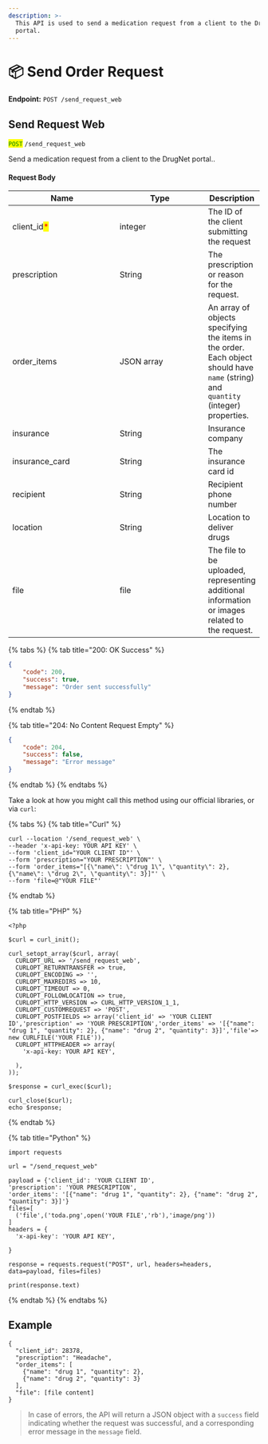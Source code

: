 ```yaml
---
description: >-
  This API is used to send a medication request from a client to the DrugNet
  portal.
---
```


# 📦 Send Order Request

**Endpoint:** `POST /send_request_web`



## Send Request Web

<mark style="color:green;">`POST`</mark> `/send_request_web`

&#x20;Send a medication request from a client to the DrugNet portal..

#### Request Body

<table><thead><tr><th width="223">Name</th><th width="192">Type</th><th>Description</th></tr></thead><tbody><tr><td>client_id<mark style="color:red;">*</mark></td><td>integer</td><td>The ID of the client submitting the request</td></tr><tr><td>prescription</td><td>String</td><td>The prescription or reason for the request.</td></tr><tr><td>order_items</td><td>JSON array</td><td>An array of objects specifying the items in the order. Each object should have <code>name</code> (string) and <code>quantity</code> (integer) properties.</td></tr><tr><td>insurance</td><td>String</td><td>Insurance company</td></tr><tr><td>insurance_card</td><td>String</td><td>The insurance card id</td></tr><tr><td>recipient</td><td>String</td><td>Recipient phone number</td></tr><tr><td>location</td><td>String</td><td>Location to deliver drugs</td></tr><tr><td>file</td><td>file </td><td>The file to be uploaded, representing additional information or images related to the request.</td></tr></tbody></table>

{% tabs %}
{% tab title="200: OK Success" %}
```json
{
    "code": 200,
    "success": true,
    "message": "Order sent successfully"
}

```
{% endtab %}

{% tab title="204: No Content Request Empty" %}
```json
{
    "code": 204,
    "success": false,
    "message": "Error message"
}
```
{% endtab %}
{% endtabs %}



Take a look at how you might call this method using our official libraries, or via `curl`:

{% tabs %}
{% tab title="Curl" %}
```
curl --location '/send_request_web' \
--header 'x-api-key: YOUR API KEY' \
--form 'client_id="YOUR CLIENT ID"' \
--form 'prescription="YOUR PRESCRIPTION"' \
--form 'order_items="[{\"name\": \"drug 1\", \"quantity\": 2}, {\"name\": \"drug 2\", \"quantity\": 3}]"' \
--form 'file=@"YOUR FILE"'
```
{% endtab %}

{% tab title="PHP" %}
```
<?php

$curl = curl_init();

curl_setopt_array($curl, array(
  CURLOPT_URL => '/send_request_web',
  CURLOPT_RETURNTRANSFER => true,
  CURLOPT_ENCODING => '',
  CURLOPT_MAXREDIRS => 10,
  CURLOPT_TIMEOUT => 0,
  CURLOPT_FOLLOWLOCATION => true,
  CURLOPT_HTTP_VERSION => CURL_HTTP_VERSION_1_1,
  CURLOPT_CUSTOMREQUEST => 'POST',
  CURLOPT_POSTFIELDS => array('client_id' => 'YOUR CLIENT ID','prescription' => 'YOUR PRESCRIPTION','order_items' => '[{"name": "drug 1", "quantity": 2}, {"name": "drug 2", "quantity": 3}]','file'=> new CURLFILE('YOUR FILE')),
  CURLOPT_HTTPHEADER => array(
    'x-api-key: YOUR API KEY',

  ),
));

$response = curl_exec($curl);

curl_close($curl);
echo $response;

```
{% endtab %}

{% tab title="Python" %}
```
import requests

url = "/send_request_web"

payload = {'client_id': 'YOUR CLIENT ID',
'prescription': 'YOUR PRESCRIPTION',
'order_items': '[{"name": "drug 1", "quantity": 2}, {"name": "drug 2", "quantity": 3}]'}
files=[
  ('file',('toda.png',open('YOUR FILE','rb'),'image/png'))
]
headers = {
  'x-api-key': 'YOUR API KEY',

}

response = requests.request("POST", url, headers=headers, data=payload, files=files)

print(response.text)

```
{% endtab %}
{% endtabs %}



## Example

```
{
  "client_id": 28378,
  "prescription": "Headache",
  "order_items": [
    {"name": "drug 1", "quantity": 2},
    {"name": "drug 2", "quantity": 3}
  ],
  "file": [file content]
}

```



> In case of errors, the API will return a JSON object with a `success` field indicating whether the request was successful, and a corresponding error message in the `message` field.



